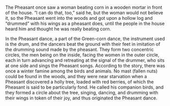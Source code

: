 The Pheasant once saw a woman beating corn in a wooden mortar in front of the house. “I can do that, too,” said he, but the woman would not believe it, so the Pheasant went into the woods and got upon a hollow log and “drummed” with his wings as a pheasant does, until the people in the house heard him and thought he was really beating corn.

In the Pheasant dance, a part of the Green-corn dance, the instrument used is the drum, and the dancers beat the ground with their feet in imitation of the drumming sound made by the pheasant. They form two concentric circles, the men being on the inside, facing the women in the outer circle, each in turn advancing and retreating at the signal of the drummer, who sits at one side and sings the Pheasant songs. According to the story, there was once a winter famine among the birds and animals. No mast (fallen nuts) could be found in the woods, and they were near starvation when a Pheasant discovered a holly tree, loaded with red berries, of which the Pheasant is said to be particularly fond. He called his companion birds, and they formed a circle about the tree, singing, dancing, and drumming with their wings in token of their joy, and thus originated the Pheasant dance.
